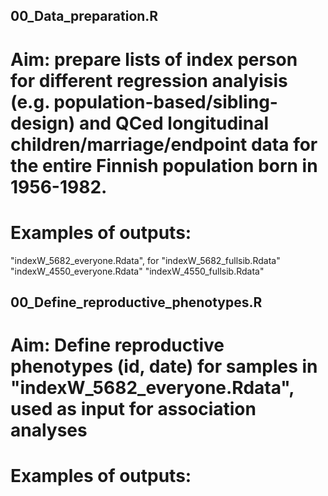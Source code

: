 ## 

## 00_Data_preparation.R   
# Aim: prepare lists of index person for different regression analyisis (e.g. population-based/sibling-design) and QCed longitudinal children/marriage/endpoint data for the entire Finnish population born in 1956-1982.

# Examples of outputs: 
"indexW_5682_everyone.Rdata", for 
"indexW_5682_fullsib.Rdata"
"indexW_4550_everyone.Rdata"
"indexW_4550_fullsib.Rdata"





## 00_Define_reproductive_phenotypes.R    
# Aim: Define reproductive phenotypes (id, date) for samples in "indexW_5682_everyone.Rdata", used as input for association analyses

# Examples of outputs: 
